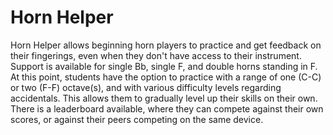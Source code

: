 # Horn Helper

Horn Helper allows beginning horn players to practice and get feedback on their fingerings, even when they don't have access to their instrument.  Support is available for single Bb, single F, and double horns standing in F.  At this point, students have the option to practice with a range of one (C-C) or two (F-F) octave(s), and with various difficulty levels regarding accidentals.  This allows them to gradually level up their skills on their own.  There is a leaderboard available, where they can compete against their own scores, or against their peers competing on the same device.